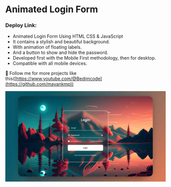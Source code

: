 # Animated Login Form

### Deploy Link: 

- Animated Login Form Using HTML CSS & JavaScript
- It contains a stylish and beautiful background.
- With animation of floating labels.
- And a button to show and hide the password.
- Developed first with the Mobile First methodology, then for desktop.
- Compatible with all mobile devices.

💙 Follow me for more projects like this([https://www.youtube.com/@Bedimcode](https://github.com/mayankmp))

![preview img](/preview.png)
